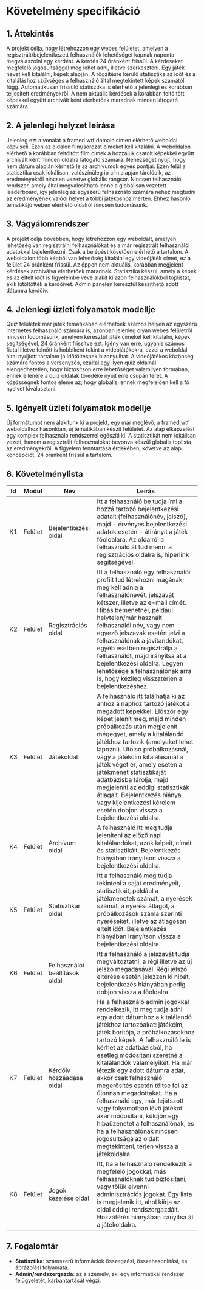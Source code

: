 # Követelmény specifikáció

## 1. Áttekintés
A projekt célja, hogy létrehozzon egy webes felületet, amelyen a regisztrált/bejelentkezett felhasználók lehetőséget kapnak naponta megválaszolni egy kérdést. A kérdés 24 óránként frissül. A kérdéseket megfelelő jogosultsággal meg lehet adni, illetve szerkeszteni. Egy játék nevet kell kitalálni, képek alapján. A rögzítésre kerülő statisztika az időt és a kitaláláshoz szükséges a felhasználó által megtekintett képek számától függ. Automatikusan frissülő statisztika is elérhető a jelenlegi és korábban teljesített eredményekről. A nem aktuális kérdések a korábban feltöltött képekkel együtt archivált ként elérhetőek maradnak minden látogató számára. 
## 2. A jelenlegi helyzet leírása
Jelenleg ezt a vonalat a framed.wtf domain címen elérhető weboldal képviseli. Ezen az oldalon film/sorozat címeket kell kitalálni. A weboldalon elérhető a korábban feltöltött film címek a hozzájuk csatolt képekkel együtt archivált ként minden oldalra látogató számára. Nehézséget nyújt, hogy nem dátum alapján kérhető le az archívumok egyes pontjai. Ezen felül a statisztika csak lokálisan, valószínüleg ip cím alapján tárolódik, az eredményekről nincsen vezetve globális rangsor. Nincsen felhasználó rendszer, amely által megvalósítható lenne a globálisan vezetett leaderboard, így jelenleg az egyszerű felhasználó számára nehéz megtudni az eredményének valódi helyét a többi játékoshoz mérten. Ehhez hasonló tematikájú weben elérhető oldalról nincsen tudomásunk.
## 3. Vágyálomrendszer
A projekt célja bővebben, hogy létrehozzon egy weboldalt, amelyen lehetőség van regisztrálni felhasználókat és a már regisztrált felhasználói adatokkal bejelentkezni. Csak a belépést követően elérhető a tartalom. A weboldalon több képből van lehetőség kitalálni egy videójáték címet, ez a felület 24 óránként frissül. Az éppen nem aktuális, korábban megjelent kérdések archiválva elérhetőek maradnak. Statisztika készül, amely a képek és az eltelt időt is figyelembe véve alakít ki azon felhasználókból toplistát, akik kitöltötték a kérdőívet. Admin panelen keresztül készíthető adott dátumra kérdőív.
## 4. Jelenlegi üzleti folyamatok modellje
Quiz felületek már játék tematikában elérhetőek számos helyen az egyszerű internetes felhasználó számára is, azonban jelenleg olyan webes felületről nincsen tudomásunk, amelyen keresztül játék címeket kell kitalálni, képek segítségével, 24 óránként frissítve ezt. Igény van erre, ugyanis számos fiatal illetve felnőtt is hobbiként tekint a videójátékokra, ezzel a weboldal által nyújtott tartalom jó időtöltésnek bizonyulhat. A videójátékos közönség számára fontos a versenyzés, ezáltal egy ilyen quiz oldalnál elengedhetetlen, hogy biztosítson erre lehetőséget valamilyen formában, ennek ellenére a quiz oldalak töredéke nyújt erre csupán teret. A közösségnek fontos eleme az, hogy globális, ennek megfelelően kell a fő nyelvet kiválasztani. 
## 5. Igényelt üzleti folyamatok modellje
Új formátumot nem alakítunk ki a projekt, egy már meglévő, a framed.wtf weboldalhoz hasonlóan, új tematikában készít felületet. Az alap elképzelést egy komplex felhasználó rendszerrel egészíti ki. A statisztikát nem lokálisan vezeti, hanem a regisztrált felhasználókat bevonva készül globális toplista az eredményekről. A figyelem fenntartása érdekében, követve az alap koncepciót, 24 óránként frissül a tartalom.
## 6. Követelménylista

| Id | Modul | Név | Leírás |
| :---: | --- | --- | --- |
| K1 | Felület | Bejelentkezési oldal | Itt a felhasználó be tudja írni a hozzá tartozó bejelentkezési adatait (felhasználónév, jelszó), majd - érvényes bejelentkezési adatok esetén - átirányít a játék főoldalára. Az oldalról a felhasználó át tud menni a regisztrációs oldalra is, hiperlink segítségével. |
| K2 | Felület | Regisztrációs oldal | Itt a felhasználó egy felhasználói profilt tud létrehozni magának; meg kell adnia a felhasználónevét, jelszavát kétszer, illetve az e-mail címét. Hibás bemenetnél, például helytelen/már használt felhasználói név, vagy nem egyező jelszavak esetén jelzi a felhasználónak a javítandókat, egyéb esetben regisztrálja a felhasználót, majd irányítsa át a bejelentkezési oldalra. Legyen lehetősége a felhasználónak arra is, hogy kézileg visszatérjen a bejelentkezéshez. |
| K3 | Felület | Játékoldal | A felhasználó itt találhatja ki az ahhoz a naphoz tartozó játékot a megadott képekkel. Először egy képet jelenít meg, majd minden próbálkozás után megjelenít mégegyet, amely a kitalálandó játékhoz tartozik (amelyeket lehet lapozni). Utolsó próbálkozásnál, vagy a játékcím kitalálásánál a játék véget ér, amely esetén a játékmenet statisztikáját adatbázisba tárolja, majd megjeleníti az eddigi statisztikák átlagait. Bejelentkezés hiánya, vagy kijelentkezési kérelem esetén dobjon vissza a bejelentkezési oldalra. |
| K4 | Felület | Archívum oldal | A felhasználó itt meg tudja jeleníteni az előző napi kitalálandókat, azok képeit, címét és statisztikáit. Bejelentkezés hiányában irányítson vissza a bejelentkezési oldalra. |
| K5 | Felület | Statisztikai oldal | Itt a felhasználó meg tudja tekinteni a saját eredményeit, statisztikáit, például a játékmenetek számát, a nyerések számát, a nyerési átlagot, a próbálkozások száma szerinti nyeréseket, illetve az átlagosan eltelt időt. Bejelentkezés hiányában irányítson vissza a bejelentkezési oldalra. |
| K6 | Felület | Felhasználói beállítások oldal | Itt a felhasználó a jelszavát tudja megváltoztatni, a régi illetve az új jelszó megadásával. Régi jelszó eltérése esetén jelezzen ki hibát, bejelentkezés hiányában pedig dobjon vissza a főoldalra. |
| K7 | Felület | Kérdőív hozzáadása oldal | Ha a felhasználó admin jogokkal rendelkezik, itt meg tudja adni egy adott dátumhoz a kitalálandó játékhoz tartozóakat: játékcím, játék borítója, a próbálkozásokhoz tartozó képek. A felhasználó le is kérhet az adatbázisból, ha esetleg módosítani szeretné a kitalálandók valamelyikét. Ha már létezik egy adott dátumra adat, akkor csak felhasználói megerősítés esetén töltse fel az újonnan megadottakat. Ha a felhasználó egy, már lejátszott vagy folyamatban lévő játékot akar módosítani, küldjön egy hibaüzenetet a felhasználónak, és ha a felhasználónak nincsen jogosultsága az oldalt megtekinteni, térjen vissza a játékoldalra. |
| K8 | Felület | Jogok kezelése oldal | Itt, ha a felhasználó rendelkezik a megfelelő jogokkal, más felhasználóknak tud biztosítani, vagy tőlük elvenni adminisztrációs jogokat. Egy lista is megjelenik itt, ahol kiírja az oldal eddigi rendszergazdáit. Hozzáférés hiányában irányítsa át a játékoldalra. |

## 7. Fogalomtár
- **Statisztika**: számszerű információk összegzési, összehasonlítási, és ábrázolási folyamata.
- **Admin/rendszergazda**: az a személy, aki egy informatikai rendszer felügyeletét, karbantartását végzi.
